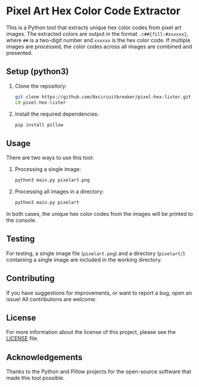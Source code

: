 # Pixel Art Hex Color Code Extractor

This is a Python tool that extracts unique hex color codes from pixel art images. The extracted colors are output in the format `.c##{fill:#xxxxxx}`, where `##` is a two-digit number and `xxxxxx` is the hex color code. If multiple images are processed, the color codes across all images are combined and presented.

## Setup (python3)

1. Clone the repository:
    ```bash
    git clone https://github.com/0xcircuitbreaker/pixel-hex-lister.git
    cd pixel-hex-lister
    ```

2. Install the required dependencies:
    ```bash
    pip install pillow
    ```

## Usage

There are two ways to use this tool:

1. Processing a single image:
    ```bash
    python3 main.py pixelart.png
    ```

2. Processing all images in a directory:
    ```bash
    python3 main.py pixelart
    ```

In both cases, the unique hex color codes from the images will be printed to the console.

## Testing

For testing, a single image file (`pixelart.png`) and a directory (`pixelart/`) containing a single image are included in the working directory.

## Contributing

If you have suggestions for improvements, or want to report a bug, open an issue! All contributions are welcome.

## License

For more information about the license of this project, please see the [LICENSE](./LICENSE) file.

## Acknowledgements

Thanks to the Python and Pillow projects for the open-source software that made this tool possible.
